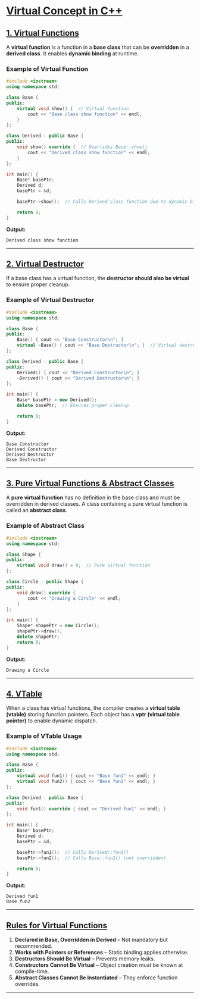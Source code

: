 # [Virtual Concept in C++](#virtual-concept-in-c)

## [1. Virtual Functions](#1-virtual-functions)
A **virtual function** is a function in a **base class** that can be **overridden** in a **derived class**. It enables **dynamic binding** at runtime.

### Example of Virtual Function
```cpp
#include <iostream>
using namespace std;

class Base {
public:
    virtual void show() {  // Virtual function
        cout << "Base class show function" << endl;
    }
};

class Derived : public Base {
public:
    void show() override {  // Overrides Base::show()
        cout << "Derived class show function" << endl;
    }
};

int main() {
    Base* basePtr; 
    Derived d;
    basePtr = &d;

    basePtr->show();  // Calls Derived class function due to dynamic binding

    return 0;
}
```
**Output:**
```
Derived class show function
```

---

## [2. Virtual Destructor](#2-virtual-destructor)
If a base class has a virtual function, the **destructor should also be virtual** to ensure proper cleanup.

### Example of Virtual Destructor
```cpp
#include <iostream>
using namespace std;

class Base {
public:
    Base() { cout << "Base Constructor\n"; }
    virtual ~Base() { cout << "Base Destructor\n"; }  // Virtual destructor
};

class Derived : public Base {
public:
    Derived() { cout << "Derived Constructor\n"; }
    ~Derived() { cout << "Derived Destructor\n"; }
};

int main() {
    Base* basePtr = new Derived();
    delete basePtr;  // Ensures proper cleanup

    return 0;
}
```
**Output:**
```
Base Constructor
Derived Constructor
Derived Destructor
Base Destructor
```

---

## [3. Pure Virtual Functions & Abstract Classes](#3-pure-virtual-functions--abstract-classes)
A **pure virtual function** has no definition in the base class and must be overridden in derived classes. A class containing a pure virtual function is called an **abstract class**.

### Example of Abstract Class
```cpp
#include <iostream>
using namespace std;

class Shape {
public:
    virtual void draw() = 0;  // Pure virtual function
};

class Circle : public Shape {
public:
    void draw() override {
        cout << "Drawing a Circle" << endl;
    }
};

int main() {
    Shape* shapePtr = new Circle();
    shapePtr->draw();
    delete shapePtr;
    return 0;
}
```
**Output:**
```
Drawing a Circle
```

---

## [4. VTable](#4-vtable)
When a class has virtual functions, the compiler creates a **virtual table (vtable)** storing function pointers. Each object has a **vptr (virtual table pointer)** to enable dynamic dispatch.

### Example of VTable Usage
```cpp
#include <iostream>
using namespace std;

class Base {
public:
    virtual void fun1() { cout << "Base fun1" << endl; }
    virtual void fun2() { cout << "Base fun2" << endl; }
};

class Derived : public Base {
public:
    void fun1() override { cout << "Derived fun1" << endl; }
};

int main() {
    Base* basePtr;
    Derived d;
    basePtr = &d;

    basePtr->fun1();  // Calls Derived::fun1()
    basePtr->fun2();  // Calls Base::fun2() (not overridden)

    return 0;
}
```
**Output:**
```
Derived fun1
Base fun2
```

---

## [Rules for Virtual Functions](#rules-for-virtual-functions)
1. **Declared in Base, Overridden in Derived** – Not mandatory but recommended.
2. **Works with Pointers or References** – Static binding applies otherwise.
3. **Destructors Should Be Virtual** – Prevents memory leaks.
4. **Constructors Cannot Be Virtual** – Object creation must be known at compile-time.
5. **Abstract Classes Cannot Be Instantiated** – They enforce function overrides.

---
